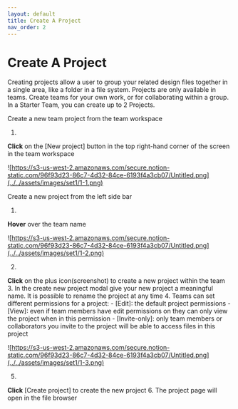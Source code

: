 ```yaml
---
layout: default
title: Create A Project
nav_order: 2
---
```


# Create A Project

Creating projects allow a user to group your related design files together in a single area, like a folder in a file system. Projects are only available in teams. Create teams for your own work, or for collaborating within a group. In a Starter Team, you can create up to 2 Projects.

Create a new team project from the team workspace

1.
**Click** on the [New project] button in the top right-hand corner of the screen in the team workspace

![https://s3-us-west-2.amazonaws.com/secure.notion-static.com/96f93d23-86c7-4d32-84ce-6193f4a3cb07/Untitled.png](../../assets/images/set1/1-1.png)

Create a new project from the left side bar

1.
**Hover** over the team name

![https://s3-us-west-2.amazonaws.com/secure.notion-static.com/96f93d23-86c7-4d32-84ce-6193f4a3cb07/Untitled.png](../../assets/images/set1/1-2.png)

2.
**Click** on the plus icon(screenshot) to create a new project within the team
3.
In the create new project modal give your new project a meaningful name. It is possible to rename the project at any time
4.
Teams can set different permissions for a project:
    - [Edit]: the default project permissions
    - [View]: even if team members have edit permissions on they can only view the project when in this permission
    - [Invite-only]: only team members or collaborators you invite to the project will be able to access files in this project

 ![https://s3-us-west-2.amazonaws.com/secure.notion-static.com/96f93d23-86c7-4d32-84ce-6193f4a3cb07/Untitled.png](../../assets/images/set1/1-3.png)

5.
**Click** [Create project] to create the new project
6.
The project page will open in the file browser
